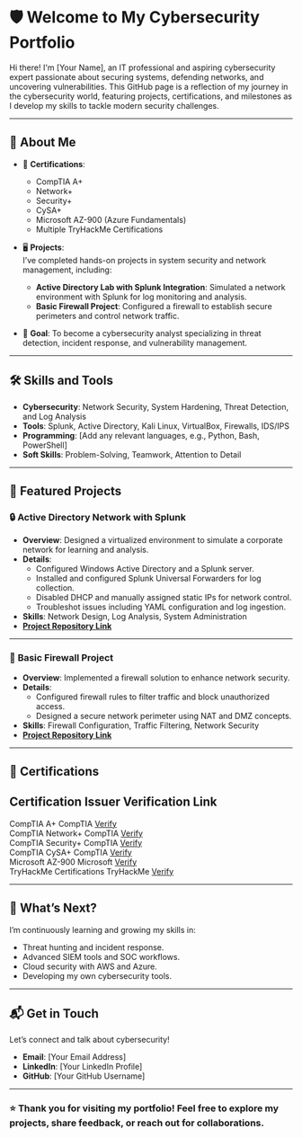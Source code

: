 <link rel="stylesheet" href="style.css">

# 🛡️ Welcome to My Cybersecurity Portfolio

Hi there! I'm [Your Name], an IT professional and aspiring cybersecurity expert passionate about securing systems, defending networks, and uncovering vulnerabilities. This GitHub page is a reflection of my journey in the cybersecurity world, featuring projects, certifications, and milestones as I develop my skills to tackle modern security challenges.

---

## 🚀 About Me
- 🌟 **Certifications**:  
  - CompTIA A+  
  - Network+  
  - Security+  
  - CySA+  
  - Microsoft AZ-900 (Azure Fundamentals)  
  - Multiple TryHackMe Certifications  

- 🖥️ **Projects**:  
  I’ve completed hands-on projects in system security and network management, including:
  - **Active Directory Lab with Splunk Integration**: Simulated a network environment with Splunk for log monitoring and analysis.
  - **Basic Firewall Project**: Configured a firewall to establish secure perimeters and control network traffic.
  
- 🎯 **Goal**: To become a cybersecurity analyst specializing in threat detection, incident response, and vulnerability management.

---

## 🛠️ Skills and Tools
- **Cybersecurity**: Network Security, System Hardening, Threat Detection, and Log Analysis  
- **Tools**: Splunk, Active Directory, Kali Linux, VirtualBox, Firewalls, IDS/IPS  
- **Programming**: [Add any relevant languages, e.g., Python, Bash, PowerShell]  
- **Soft Skills**: Problem-Solving, Teamwork, Attention to Detail  

---

## 📂 Featured Projects

### 🔒 **Active Directory Network with Splunk**
- **Overview**: Designed a virtualized environment to simulate a corporate network for learning and analysis.
- **Details**:
  - Configured Windows Active Directory and a Splunk server.
  - Installed and configured Splunk Universal Forwarders for log collection.
  - Disabled DHCP and manually assigned static IPs for network control.
  - Troubleshot issues including YAML configuration and log ingestion.
- **Skills**: Network Design, Log Analysis, System Administration  
- **[Project Repository Link](#)**

---

### 🧱 **Basic Firewall Project**
- **Overview**: Implemented a firewall solution to enhance network security.
- **Details**:
  - Configured firewall rules to filter traffic and block unauthorized access.
  - Designed a secure network perimeter using NAT and DMZ concepts.
- **Skills**: Firewall Configuration, Traffic Filtering, Network Security  
- **[Project Repository Link](#)**

---

## 📜 Certifications

 Certification              Issuer          Verification Link       
-------------------------------------------------------------------
 CompTIA A+                 CompTIA         [Verify](#)            
 CompTIA Network+           CompTIA         [Verify](#)            
 CompTIA Security+          CompTIA         [Verify](#)            
 CompTIA CySA+              CompTIA         [Verify](#)            
 Microsoft AZ-900           Microsoft       [Verify](#)            
 TryHackMe Certifications   TryHackMe       [Verify](#)            

---

## 🌱 What’s Next?
I’m continuously learning and growing my skills in:
- Threat hunting and incident response.
- Advanced SIEM tools and SOC workflows.
- Cloud security with AWS and Azure.
- Developing my own cybersecurity tools.

---

## 📬 Get in Touch
Let’s connect and talk about cybersecurity!  
- **Email**: [Your Email Address]  
- **LinkedIn**: [Your LinkedIn Profile]  
- **GitHub**: [Your GitHub Username]  

---

### ⭐ Thank you for visiting my portfolio! Feel free to explore my projects, share feedback, or reach out for collaborations.
